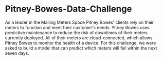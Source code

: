 # Pitney-Bowes-Data-Challenge
As a leader in the Mailing Meters Space Pitney Bowes' clients rely on their meters to function and meet their customer's needs. Pitney Bowes uses predictive maintenance to reduce the risk of downtimes of their meters currently deployed. All of their meters are cloud-connected, which allows Pitney Bowes to monitor the health of a device. For this challenge, we were asked to build a model that can predict which meters will fail within the next seven days.
